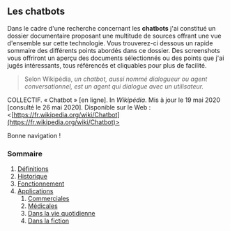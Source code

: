 ## Les chatbots

Dans le cadre d'une recherche concernant les **chatbots** j'ai constitué un dossier documentaire proposant une multitude de sources offrant une vue d'ensemble sur cette technologie. Vous trouverez-ci dessous un rapide sommaire des différents points abordés dans ce dossier. Des screenshots vous offriront un aperçu des documents sélectionnés ou des points que j'ai jugés intéressants, tous référencés et cliquables pour plus de facilité.

> Selon Wikipédia, *un chatbot, aussi nommé dialogueur ou agent conversationnel, est un agent qui dialogue avec un utilisateur.*

COLLECTIF. « Chatbot » [en ligne]. In *Wikipédia*. Mis à jour le 19 mai 2020 [consulté le 26 mai 2020]. Disponible sur le Web : <[https://fr.wikipedia.org/wiki/Chatbot](https://fr.wikipedia.org/wiki/Chatbot)>

Bonne navigation !

### Sommaire

1. [Définitions](definitions.md)
2. [Historique](historique.md)
3. [Fonctionnement](fonctionnement.md)
4. [Applications](applications.md)
      1. [Commerciales](acommerciales.md)
      2. [Médicales](amedicales.md)
      3. [Dans la vie quotidienne](aquoti.md)
      4. [Dans la fiction](afictions.md)
